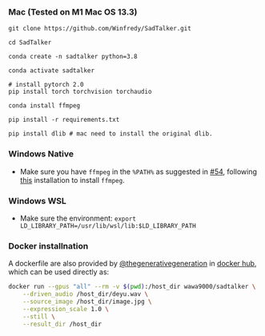 
### Mac (Tested on M1 Mac OS 13.3)

```
git clone https://github.com/Winfredy/SadTalker.git

cd SadTalker 

conda create -n sadtalker python=3.8

conda activate sadtalker

# install pytorch 2.0
pip install torch torchvision torchaudio

conda install ffmpeg

pip install -r requirements.txt

pip install dlib # mac need to install the original dlib.

```



### Windows Native

- Make sure you have `ffmpeg` in the `%PATH%` as suggested in [#54](https://github.com/Winfredy/SadTalker/issues/54), following [this](https://www.geeksforgeeks.org/how-to-install-ffmpeg-on-windows/) installation to install `ffmpeg`. 


### Windows WSL
- Make sure the environment: `export LD_LIBRARY_PATH=/usr/lib/wsl/lib:$LD_LIBRARY_PATH`


### Docker installnation

A dockerfile are also provided by [@thegenerativegeneration](https://github.com/thegenerativegeneration) in [docker hub](https://hub.docker.com/repository/docker/wawa9000/sadtalker), which can be used directly as:

```bash
docker run --gpus "all" --rm -v $(pwd):/host_dir wawa9000/sadtalker \
    --driven_audio /host_dir/deyu.wav \
    --source_image /host_dir/image.jpg \
    --expression_scale 1.0 \
    --still \
    --result_dir /host_dir
```

